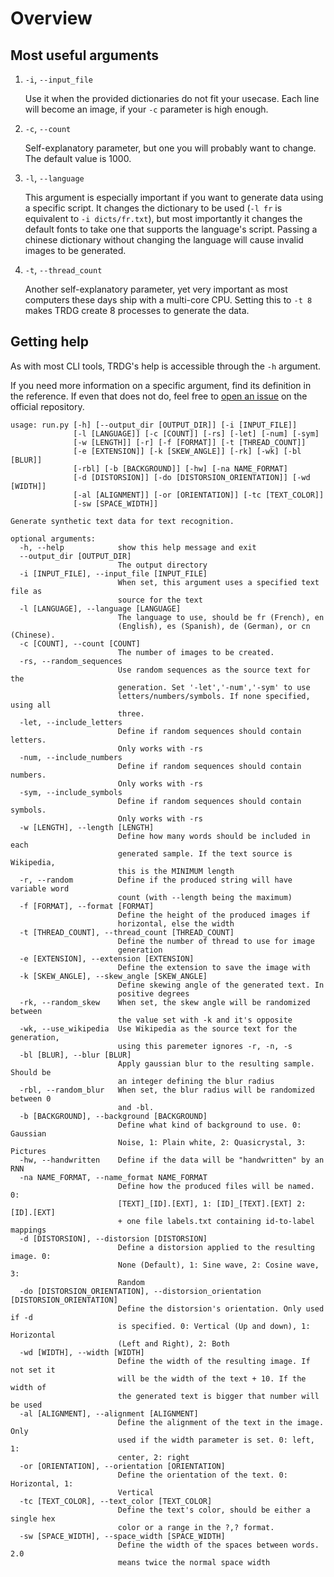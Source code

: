 # Overview

## Most useful arguments

1. `-i`, `--input_file`

    Use it when the provided dictionaries do not fit your usecase. Each line
    will become an image, if your `-c` parameter is high enough.

2. `-c`, `--count`

    Self-explanatory parameter, but one you will probably want to change. The
    default value is 1000.

3. `-l`, `--language`

    This argument is especially important if you want to generate data using a
    specific script. It changes the dictionary to be used (`-l fr` is equivalent
    to `-i dicts/fr.txt`), but most importantly it changes the default fonts to
    take one that supports the language's script. Passing a chinese dictionary without
    changing the language will cause invalid images to be generated.

4. `-t`, `--thread_count`

    Another self-explanatory parameter, yet very important as most computers these days
    ship with a multi-core CPU. Setting this to `-t 8` makes TRDG create 8 processes
    to generate the data.

## Getting help

As with most CLI tools, TRDG's help is accessible through the `-h` argument.

If you need more information on a specific argument, find its definition
in the reference. If even that does not do, feel free to
[open an issue](https://github.com/Belval/TextRecognitionDataGenerator/issues/new)
on the official repository.

```
usage: run.py [-h] [--output_dir [OUTPUT_DIR]] [-i [INPUT_FILE]]
              [-l [LANGUAGE]] [-c [COUNT]] [-rs] [-let] [-num] [-sym]
              [-w [LENGTH]] [-r] [-f [FORMAT]] [-t [THREAD_COUNT]]
              [-e [EXTENSION]] [-k [SKEW_ANGLE]] [-rk] [-wk] [-bl [BLUR]]
              [-rbl] [-b [BACKGROUND]] [-hw] [-na NAME_FORMAT]
              [-d [DISTORSION]] [-do [DISTORSION_ORIENTATION]] [-wd [WIDTH]]
              [-al [ALIGNMENT]] [-or [ORIENTATION]] [-tc [TEXT_COLOR]]
              [-sw [SPACE_WIDTH]]

Generate synthetic text data for text recognition.

optional arguments:
  -h, --help            show this help message and exit
  --output_dir [OUTPUT_DIR]
                        The output directory
  -i [INPUT_FILE], --input_file [INPUT_FILE]
                        When set, this argument uses a specified text file as
                        source for the text
  -l [LANGUAGE], --language [LANGUAGE]
                        The language to use, should be fr (French), en
                        (English), es (Spanish), de (German), or cn (Chinese).
  -c [COUNT], --count [COUNT]
                        The number of images to be created.
  -rs, --random_sequences
                        Use random sequences as the source text for the
                        generation. Set '-let','-num','-sym' to use
                        letters/numbers/symbols. If none specified, using all
                        three.
  -let, --include_letters
                        Define if random sequences should contain letters.
                        Only works with -rs
  -num, --include_numbers
                        Define if random sequences should contain numbers.
                        Only works with -rs
  -sym, --include_symbols
                        Define if random sequences should contain symbols.
                        Only works with -rs
  -w [LENGTH], --length [LENGTH]
                        Define how many words should be included in each
                        generated sample. If the text source is Wikipedia,
                        this is the MINIMUM length
  -r, --random          Define if the produced string will have variable word
                        count (with --length being the maximum)
  -f [FORMAT], --format [FORMAT]
                        Define the height of the produced images if
                        horizontal, else the width
  -t [THREAD_COUNT], --thread_count [THREAD_COUNT]
                        Define the number of thread to use for image
                        generation
  -e [EXTENSION], --extension [EXTENSION]
                        Define the extension to save the image with
  -k [SKEW_ANGLE], --skew_angle [SKEW_ANGLE]
                        Define skewing angle of the generated text. In
                        positive degrees
  -rk, --random_skew    When set, the skew angle will be randomized between
                        the value set with -k and it's opposite
  -wk, --use_wikipedia  Use Wikipedia as the source text for the generation,
                        using this paremeter ignores -r, -n, -s
  -bl [BLUR], --blur [BLUR]
                        Apply gaussian blur to the resulting sample. Should be
                        an integer defining the blur radius
  -rbl, --random_blur   When set, the blur radius will be randomized between 0
                        and -bl.
  -b [BACKGROUND], --background [BACKGROUND]
                        Define what kind of background to use. 0: Gaussian
                        Noise, 1: Plain white, 2: Quasicrystal, 3: Pictures
  -hw, --handwritten    Define if the data will be "handwritten" by an RNN
  -na NAME_FORMAT, --name_format NAME_FORMAT
                        Define how the produced files will be named. 0:
                        [TEXT]_[ID].[EXT], 1: [ID]_[TEXT].[EXT] 2: [ID].[EXT]
                        + one file labels.txt containing id-to-label mappings
  -d [DISTORSION], --distorsion [DISTORSION]
                        Define a distorsion applied to the resulting image. 0:
                        None (Default), 1: Sine wave, 2: Cosine wave, 3:
                        Random
  -do [DISTORSION_ORIENTATION], --distorsion_orientation [DISTORSION_ORIENTATION]
                        Define the distorsion's orientation. Only used if -d
                        is specified. 0: Vertical (Up and down), 1: Horizontal
                        (Left and Right), 2: Both
  -wd [WIDTH], --width [WIDTH]
                        Define the width of the resulting image. If not set it
                        will be the width of the text + 10. If the width of
                        the generated text is bigger that number will be used
  -al [ALIGNMENT], --alignment [ALIGNMENT]
                        Define the alignment of the text in the image. Only
                        used if the width parameter is set. 0: left, 1:
                        center, 2: right
  -or [ORIENTATION], --orientation [ORIENTATION]
                        Define the orientation of the text. 0: Horizontal, 1:
                        Vertical
  -tc [TEXT_COLOR], --text_color [TEXT_COLOR]
                        Define the text's color, should be either a single hex
                        color or a range in the ?,? format.
  -sw [SPACE_WIDTH], --space_width [SPACE_WIDTH]
                        Define the width of the spaces between words. 2.0
                        means twice the normal space width
```

